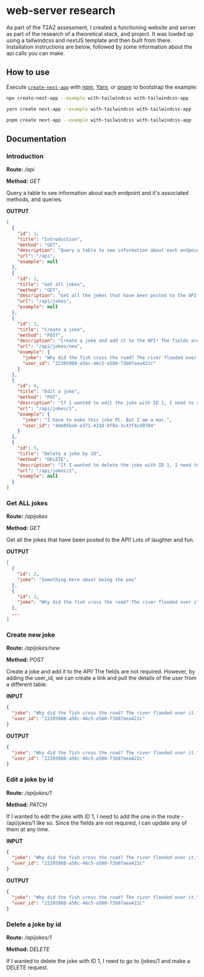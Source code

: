 # web-server research

As part of the T2A2 assessment, I created a functioning website and server as part of the research of a theoretical stack, and project. It was loaded up using a tailwindcss and nextJS template and then built from there. Installation instructions are below, followed by some information about the api calls you can make.

## How to use

Execute [`create-next-app`](https://github.com/vercel/next.js/tree/canary/packages/create-next-app) with [npm](https://docs.npmjs.com/cli/init), [Yarn](https://yarnpkg.com/lang/en/docs/cli/create/), or [pnpm](https://pnpm.io) to bootstrap the example:

```bash
npx create-next-app --example with-tailwindcss with-tailwindcss-app
```

```bash
yarn create next-app --example with-tailwindcss with-tailwindcss-app
```

```bash
pnpm create next-app --example with-tailwindcss with-tailwindcss-app
```

## Documentation

### Introduction

**Route:** _/api_

**Method:** _GET_

Query a table to see information about each endpoint and it's associated methods, and queries.

**OUTPUT**

```json
[
  {
    "id": 1,
    "title": "Introduction",
    "method": "GET",
    "description": "Query a table to see information about each endpoint and it's associated methods, and queries. ",
    "url": "/api",
    "example": null
  },
  {
    "id": 2,
    "title": "Get all jokes",
    "method": "GET",
    "description": "Get all the jokes that have been posted to the API! Lots of laughter and fun. ",
    "url": "/api/jokes",
    "example": null
  },
  {
    "id": 3,
    "title": "Create a joke",
    "method": "POST",
    "description": "Create a joke and add it to the API! The fields are not required. However, by adding the user_id, we can create a link and pull the details of the user from a different table. ",
    "url": "/api/jokes/new",
    "example": {
      "joke": "Why did the fish cross the road? The river flooded over it.",
      "user_id": "22205988-a56c-46c5-a580-73b07aea422c"
    }
  },
  {
    "id": 4,
    "title": "Edit a joke",
    "method": "PUT",
    "description": "If I wanted to edit the joke with ID 1, I need to add the one in the route - /api/jokes/1 like so. Since the fields are not required, I can update any of them at any time.",
    "url": "/api/jokes/1",
    "example": {
      "joke": "I have to make this joke PC. But I am a mac.",
      "user_id": "4de05bab-e371-4310-bf8a-1c43f4cd9704"
    }
  },
  {
    "id": 5,
    "title": "Delete a joke by ID",
    "method": "DELETE",
    "description": "If I wanted to delete the joke with ID 1, I need to go to /jokes/1 and make a DELETE request. ",
    "url": "/api/jokes/1",
    "example": null
  }
]
```

### Get ALL jokes

**Route:** _/apijokes_

**Method:** _GET_

Get all the jokes that have been posted to the API! Lots of laughter and fun.

**OUTPUT**

```json
[
  {
    "id": 2,
    "joke": "Something here about being the poo"
  },
  {
    "id": 3,
    "joke": "Why did the fish cross the road? The river flooded over it."
  },
  ...
]
```

### Create new joke

**Route:** _/apijokes/new_

**Method:** _POST_

Create a joke and add it to the API! The fields are not required. However, by adding the user_id, we can create a link and pull the details of the user from a different table.

**INPUT**

```json
{
  "joke": "Why did the fish cross the road? The river flooded over it.",
  "user_id": "22205988-a56c-46c5-a580-73b07aea422c"
}
```

**OUTPUT**

```json
{
  "joke": "Why did the fish cross the road? The river flooded over it.",
  "user_id": "22205988-a56c-46c5-a580-73b07aea422c"
}
```

### Edit a joke by id

**Route:** _/apijokes/1_

**Method:** _PATCH_

If I wanted to edit the joke with ID 1, I need to add the one in the route - /api/jokes/1 like so. Since the fields are not required, I can update any of them at any time.

**INPUT**

```json
{
  "joke": "Why did the fish cross the road? The river flooded over it.",
  "user_id": "22205988-a56c-46c5-a580-73b07aea422c"
}
```

**OUTPUT**

```json
{
  "joke": "Why did the fish cross the road? The river flooded over it.",
  "user_id": "22205988-a56c-46c5-a580-73b07aea422c"
}
```

### Delete a joke by id

**Route:** _/apijokes/1_

**Method:** _DELETE_

If I wanted to delete the joke with ID 1, I need to go to /jokes/1 and make a DELETE request.
